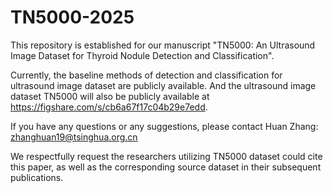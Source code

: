 # TN5000-2025
This repository is established for our manuscript "TN5000: An Ultrasound Image Dataset for Thyroid Nodule Detection and Classification".

Currently, the baseline methods of detection and classification for ultrasound image dataset are publicly available. And the ultrasound image dataset TN5000 will also be publicly available at https://figshare.com/s/cb6a67f17c04b29e7edd.

If you have any questions or any suggestions, please contact Huan Zhang: zhanghuan19@tsinghua.org.cn

We respectfully request the researchers utilizing TN5000 dataset could cite this paper, as well as the corresponding source dataset in their subsequent publications.
